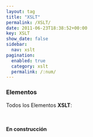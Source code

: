```yaml
---
layout: tag
title: "XSLT"
permalink: /XSLT/
date: 2011-06-23T18:38:52+00:00
key: XSLT
show_date: false
sidebar:
  nav: xslt
pagination: 
  enabled: true
  category: xslt
  permalink: /:num/    
---
```


<h3>Elementos</h3>
Todos los Elementos <strong>XSLT</strong>:

<br/><br/>
<strong>En construcción</strong>